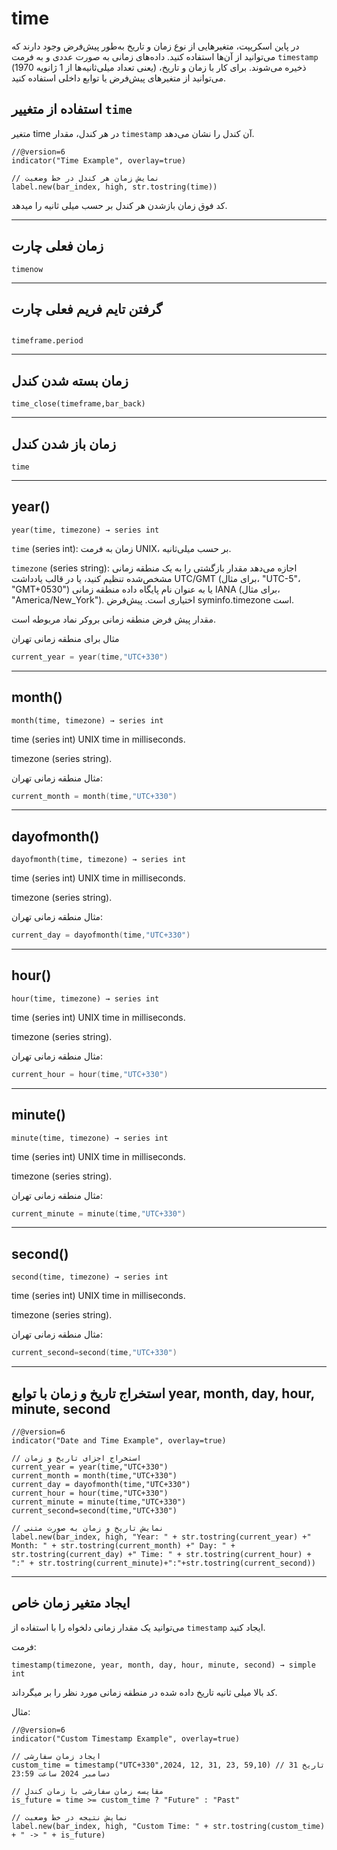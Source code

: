 # time

در پاین اسکریپت، متغیرهایی از نوع زمان و تاریخ به‌طور پیش‌فرض وجود دارند که می‌توانید از آن‌ها استفاده کنید. داده‌های زمانی به صورت عددی و به فرمت `timestamp` (یعنی تعداد میلی‌ثانیه‌ها از 1 ژانویه 1970) ذخیره می‌شوند. برای کار با زمان و تاریخ، می‌توانید از متغیرهای پیش‌فرض یا توابع داخلی استفاده کنید.

## استفاده از متغییر `time`

متغیر time در هر کندل، مقدار `timestamp` آن کندل را نشان می‌دهد.

```pine
//@version=6
indicator("Time Example", overlay=true)

// نمایش زمان هر کندل در خط وضعیت
label.new(bar_index, high, str.tostring(time))

```
کد فوق زمان بازشدن هر کندل بر حسب میلی ثانیه را میدهد.

---

## زمان فعلی چارت

```pine
timenow

```

---

## گرفتن تایم فریم فعلی چارت

```pine

timeframe.period

```

---

## زمان بسته شدن کندل

```pine
time_close(timeframe,bar_back)
```

---

## زمان باز شدن کندل

```pine
time
```

---


## year()


```pine
year(time, timezone) → series int

```
`time` (series int): زمان به فرمت UNIX، بر حسب میلی‌ثانیه.

`timezone` (series string): اجازه می‌دهد مقدار بازگشتی را به یک منطقه زمانی مشخص‌شده تنظیم کنید، یا در قالب یادداشت UTC/GMT (برای مثال، "UTC-5"، "GMT+0530") یا به عنوان نام پایگاه داده منطقه زمانی IANA (برای مثال، "America/New_York"). اختیاری است. پیش‌فرض syminfo.timezone است.

مقدار پیش فرض منطقه زمانی بروکر نماد مربوطه است.

مثال برای منطقه زمانی تهران

```c
current_year = year(time,"UTC+330")

```

---

## month()

```pine
month(time, timezone) → series int

```
time (series int) UNIX time in milliseconds.

timezone (series string).

مثال منطقه زمانی تهران:

```c
current_month = month(time,"UTC+330")

```

---

## dayofmonth()

```pine
dayofmonth(time, timezone) → series int

```

time (series int) UNIX time in milliseconds.

timezone (series string).

مثال منطقه زمانی تهران:

```c
current_day = dayofmonth(time,"UTC+330")

```

---

## hour()

```pine
hour(time, timezone) → series int

```
time (series int) UNIX time in milliseconds.

timezone (series string).

مثال منطقه زمانی تهران:

```c
current_hour = hour(time,"UTC+330")

```

---

## minute()

```pine
minute(time, timezone) → series int

```
time (series int) UNIX time in milliseconds.

timezone (series string).

مثال منطقه زمانی تهران:

```c
current_minute = minute(time,"UTC+330")

```

---

## second()

```pine
second(time, timezone) → series int

```
time (series int) UNIX time in milliseconds.

timezone (series string).

مثال منطقه زمانی تهران:

```c
current_second=second(time,"UTC+330")

```

---


## استخراج تاریخ و زمان با توابع year, month, day, hour, minute, second

```pine
//@version=6
indicator("Date and Time Example", overlay=true)

// استخراج اجزای تاریخ و زمان
current_year = year(time,"UTC+330")
current_month = month(time,"UTC+330")
current_day = dayofmonth(time,"UTC+330")
current_hour = hour(time,"UTC+330")
current_minute = minute(time,"UTC+330")
current_second=second(time,"UTC+330")

// نمایش تاریخ و زمان به صورت متنی 
label.new(bar_index, high, "Year: " + str.tostring(current_year) +" Month: " + str.tostring(current_month) +" Day: " + str.tostring(current_day) +" Time: " + str.tostring(current_hour) + ":" + str.tostring(current_minute)+":"+str.tostring(current_second))

```

---

## ایجاد متغیر زمان خاص

می‌توانید یک مقدار زمانی دلخواه را با استفاده از `timestamp` ایجاد کنید.

فرمت:

```pine
timestamp(timezone, year, month, day, hour, minute, second) → simple int

```

کد بالا میلی ثانیه تاریخ داده شده در منطقه زمانی مورد نظر را بر میگرداند.

مثال:

```pine
//@version=6
indicator("Custom Timestamp Example", overlay=true)

// ایجاد زمان سفارشی
custom_time = timestamp("UTC+330",2024, 12, 31, 23, 59,10) // تاریخ 31 دسامبر 2024 ساعت 23:59

// مقایسه زمان سفارشی با زمان کندل
is_future = time >= custom_time ? "Future" : "Past"

// نمایش نتیجه در خط وضعیت
label.new(bar_index, high, "Custom Time: " + str.tostring(custom_time) + " -> " + is_future)

```

